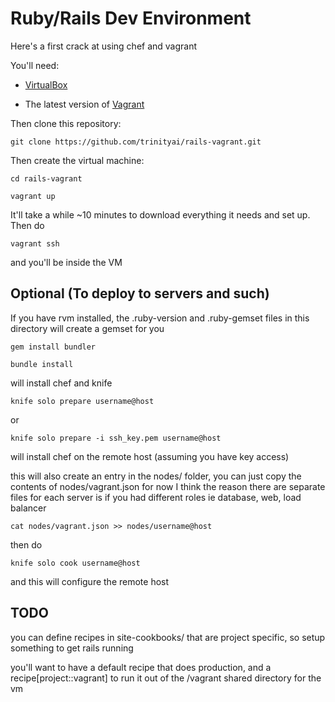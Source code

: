 # Ruby/Rails Dev Environment

Here's a first crack at using chef and vagrant

You'll need:

 - [VirtualBox](https://www.virtualbox.org/wiki/Downloads)

 - The latest version of [Vagrant](http://downloads.vagrantup.com/)

Then clone this repository:

    git clone https://github.com/trinityai/rails-vagrant.git

Then create the virtual machine:

    cd rails-vagrant

    vagrant up

It'll take a while ~10 minutes to download everything it needs and set up.
Then do

    vagrant ssh

and you'll be inside the VM

## Optional (To deploy to servers and such) ##

If you have rvm installed, the .ruby-version and .ruby-gemset files in this directory will create a gemset for you

    gem install bundler

    bundle install

will install chef and knife

    knife solo prepare username@host

or

    knife solo prepare -i ssh_key.pem username@host

will install chef on the remote host (assuming you have key access)

this will also create an entry in the nodes/ folder, you can just copy the contents of nodes/vagrant.json for now
I think the reason there are separate files for each server is if you had different roles ie database, web, load balancer

    cat nodes/vagrant.json >> nodes/username@host

then do

    knife solo cook username@host

and this will configure the remote host

## TODO ##

you can define recipes in site-cookbooks/ that are project specific, so setup something to get rails running

you'll want to have a default recipe that does production, and a recipe[project::vagrant] to run it out of the /vagrant shared directory for the vm

